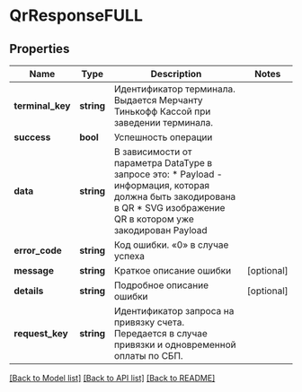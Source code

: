 # QrResponseFULL

## Properties
Name | Type | Description | Notes
------------ | ------------- | ------------- | -------------
**terminal_key** | **string** | Идентификатор терминала. Выдается Мерчанту Тинькофф Кассой при заведении терминала. | 
**success** | **bool** | Успешность операции | 
**data** | **string** | В зависимости от параметра DataType в запросе это:   * Payload - информация, которая должна быть закодирована в QR   * SVG изображение QR в котором уже закодирован Payload | 
**error_code** | **string** | Код ошибки. «0» в случае успеха | 
**message** | **string** | Краткое описание ошибки | [optional] 
**details** | **string** | Подробное описание ошибки | [optional] 
**request_key** | **string** | Идентификатор запроса на привязку счета. Передается в случае привязки и одновременной оплаты по CБП. | 

[[Back to Model list]](../README.md#documentation-for-models) [[Back to API list]](../README.md#documentation-for-api-endpoints) [[Back to README]](../README.md)


